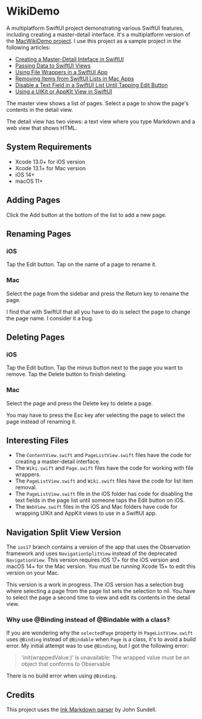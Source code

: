 # WikiDemo

A multiplatform SwiftUI project demonstrating various SwiftUI features, including creating a master-detail interface. It's a multiplatform version of the [MacWikiDemo project](https://github.com/SwiftDevJournal/MacWikiDemo). I use this project as a sample project in the following articles:

* [Creating a Master-Detail Inteface in SwiftUI](https://www.swiftdevjournal.com/creating-a-master-detail-inteface-in-swiftui/)
* [Passing Data to SwiftUI Views](https://www.swiftdevjournal.com/passing-data-to-swiftui-views/)
* [Using File Wrappers in a SwiftUI App](https://www.swiftdevjournal.com/using-file-wrappers-in-a-swiftui-app/)
* [Removing Items from SwiftUI Lists in Mac Apps](https://www.swiftdevjournal.com/removing-items-from-swiftui-lists-in-mac-apps/)
* [Disable a Text Field in a SwiftUI List Until Tapping Edit Button](https://www.swiftdevjournal.com/disable-a-text-field-in-a-swiftui-list-until-tapping-edit-button/)
* [Using a UIKit or AppKIt View in SwiftUI](https://www.swiftdevjournal.com/using-a-uikit-or-appkit-view-in-swiftui/)

The master view shows a list of pages. Select a page to show the page's contents in the detail view.

The detail view has two views: a text view where you type Markdown and a web view that shows HTML.

## System Requirements

* Xcode 13.0+ for iOS version
* Xcode 13.1+ for Mac version
* iOS 14+
* macOS 11+

## Adding Pages

Click the Add button at the bottom of the list to add a new page.

## Renaming Pages

### iOS

Tap the Edit button. Tap on the name of a page to rename it.

### Mac

Select the page from the sidebar and press the Return key to rename the page.

I find that with SwiftUI that all you have to do is select the page to change the page name. I consider it a bug.

## Deleting Pages

### iOS

Tap the Edit button. Tap the minus button next to the page you want to remove. Tap the Delete button to finish deleting.

### Mac

Select the page and press the Delete key to delete a page.

You may have to press the Esc key afer selecting the page to select the page instead of renaming it.

## Interesting Files

* The `ContentView.swift` and `PageListView.swift` files have the code for creating a master-detail interface.
* The `Wiki.swift` and `Page.swift` files have the code for working with file wrappers.
* The `PageListView.swift` and `Wiki.swift` files have the code for list item removal.
* The `PageListView.swift` file in the iOS folder has code for disabling the text fields in the page list until someone taps the Edit button on iOS.
* The `WebView.swift` files in the iOS and Mac folders have code for wrapping UIKit and AppKit views to use in a SwiftUI app.

## Navigation Split View Version

The `ios17` branch contains a version of the app that uses the Observation framework and uses `NavigationSplitView` instead of the deprecated `NavigationView`. This version requires iOS 17+ for the iOS version and macOS 14+ for the Mac version. You must be running Xcode 15+ to edit this version on your Mac.

This version is a work in progress. The iOS version has a selection bug where selecting a page from the page list sets the selection to nil. You have to select the page a second time to view and edit its contents in the detail view.

### Why use @Binding instead of @Bindable with a class?

If you are wondering why the `selectedPage` property in `PageListView.swift` uses `@Binding` instead of `@Bindable` when `Page` is a class, it's to avoid a build error. My initial attempt was to use `@Binding`, but I got the following error:

> 'init(wrappedValue:)' is unavailable: The wrapped value must be an object that conforms to Observable

There is no build error when using `@Binding`.

## Credits

This project uses the [Ink Markdown parser](https://github.com/JohnSundell/Ink) by John Sundell.
